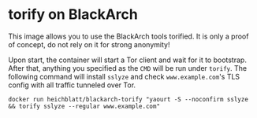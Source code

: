 # torify on BlackArch

This image allows you to use the BlackArch tools torified. It is only a proof of concept, do not rely on it for strong anonymity!

Upon start, the container will start a Tor client and wait for it to bootstrap. After that, anything you specified as the `CMD` will be run under `torify`. The following command will install `sslyze` and check `www.example.com`'s TLS config with all traffic tunneled over Tor.

    docker run heichblatt/blackarch-torify "yaourt -S --noconfirm sslyze && torify sslyze --regular www.example.com"

